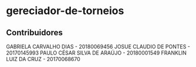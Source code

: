 # gereciador-de-torneios

## Contribuidores
GABRIELA CARVALHO DIAS - 20180069456
JOSUE CLAUDIO DE PONTES - 20170145993
PAULO CÉSAR SILVA DE ARAÚJO - 20180001549
FRANKLIN LUIZ DA CRUZ - 20170068670
